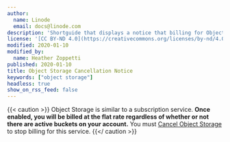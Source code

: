```yaml
---
author:
  name: Linode
  email: docs@linode.com
description: 'Shortguide that displays a notice that billing for Object Storage continues until the service is cancelled even if there are no active buckets on the account.'
license: '[CC BY-ND 4.0](https://creativecommons.org/licenses/by-nd/4.0)'
modified: 2020-01-10
modified_by:
  name: Heather Zoppetti
published: 2020-01-10
title: Object Storage Cancellation Notice
keywords: ["object storage"]
headless: true
show_on_rss_feed: false
---
```


{{< caution >}}
Object Storage is similar to a subscription service. **Once enabled, you will be billed at the flat rate regardless of whether or not there are active buckets on your account.** You must [Cancel Object Storage](/docs/platform/object-storage/how-to-use-object-storage/#cancel-object-storage) to stop billing for this service.
{{</ caution >}}

